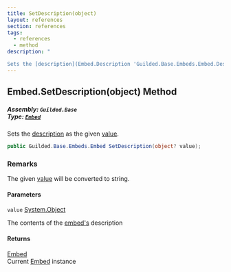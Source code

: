 ```yaml
---
title: SetDescription(object)
layout: references
section: references
tags:
  - references
  - method
description: "

Sets the [description](Embed.Description 'Guilded.Base.Embeds.Embed.Description') as the given [value](Embed.SetDescription(object)#Guilded.Base.Embeds.Embed.SetDescription(object).value 'Guilded.Base.Embeds.Embed.SetDescription(object).value')."
---
```


## Embed.SetDescription(object) Method
##### **Assembly:** `Guilded.Base`<br/>**Type:** [`Embed`](Embed 'Guilded.Base.Embeds.Embed')

Sets the [description](Embed.Description 'Guilded.Base.Embeds.Embed.Description') as the given [value](Embed.SetDescription(object)#Guilded.Base.Embeds.Embed.SetDescription(object).value 'Guilded.Base.Embeds.Embed.SetDescription(object).value').

```csharp
public Guilded.Base.Embeds.Embed SetDescription(object? value);
```

### Remarks
  
The given [value](Embed.SetDescription(object)#Guilded.Base.Embeds.Embed.SetDescription(object).value 'Guilded.Base.Embeds.Embed.SetDescription(object).value') will be converted to string.
#### Parameters

<a name='Guilded.Base.Embeds.Embed.SetDescription(object).value'></a>

`value` [System.Object](https://docs.microsoft.com/en-us/dotnet/api/System.Object 'System.Object')

The contents of the [embed's](Embed 'Guilded.Base.Embeds.Embed') description

#### Returns
[Embed](Embed 'Guilded.Base.Embeds.Embed')  
Current [Embed](Embed 'Guilded.Base.Embeds.Embed') instance